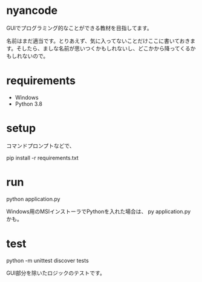 # nyancode
GUIでプログラミング的なことができる教材を目指してます。

名前はまだ適当です。とりあえず、気に入ってないことだけここに書いておきます。そしたら、ましな名前が思いつくかもしれないし、どこかから降ってくるかもしれないので。

# requirements
- Windows
- Python 3.8

# setup
コマンドプロンプトなどで、

pip install -r requirements.txt

# run
python application.py

Windows用のMSIインストーラでPythonを入れた場合は、 py application.py かも。

# test
python -m unittest discover tests

GUI部分を除いたロジックのテストです。

